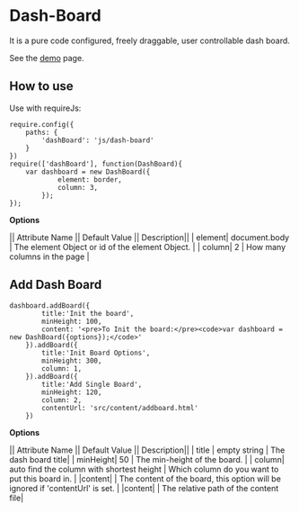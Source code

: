 # Dash-Board

It is a pure code configured, freely draggable, user controllable dash board.

See the [demo](http://sherryxueyingli.github.io/dash-board/) page. 

## How to use

Use with requireJs: 

	require.config({
		paths: {
			'dashBoard': 'js/dash-board'
		}
	})
	require(['dashBoard'], function(DashBoard){
		var dashboard = new DashBoard({
				element: border, 
				column: 3,
			});
	});
			
**Options**

|| Attribute Name || Default Value || Description||
| element| document.body | The element Object or id of the element Object. |
| column| 2 | How many columns in the page | 


## Add Dash Board
	dashboard.addBoard({
			title:'Init the board',
			minHeight: 100,
			content: '<pre>To Init the board:</pre><code>var dashboard = new DashBoard({options});</code>'
		}).addBoard({
			title:'Init Board Options',
			minHeight: 300,
			column: 1,
		}).addBoard({
			title:'Add Single Board',
			minHeight: 120,
			column: 2,
			contentUrl: 'src/content/addboard.html'
		})
		
**Options**

|| Attribute Name || Default Value || Description||
| title | empty string | The dash board title|
| minHeight| 50 | The min-height of the board. |
| column| auto find the column with shortest height | Which column do you want to put this board in. | 
|content| | The content of the board, this option will be ignored if 'contentUrl' is set. |	
|content| | The relative path of the content file|	  			